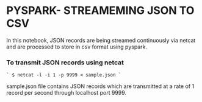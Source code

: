 # PYSPARK- STREAMEMING JSON TO CSV  
In this notebook, JSON records are being streamed continuously via netcat and are processed to store in csv format using pyspark.

### To transmit JSON records using netcat
    ` $ netcat -l -i 1 -p 9999 < sample.json `
    
   sample.json file contains JSON records which are transmitted at a rate of 1 record per second through localhost port 9999.
    
 
